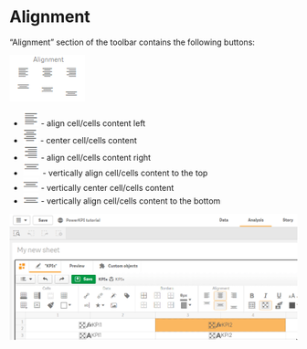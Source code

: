 # Alignment

“Alignment” section of the toolbar contains the following buttons:

![](../.gitbook/assets/image%20%2835%29.png)

* ![](../.gitbook/assets/image%20%2860%29.png) - align cell/cells content left
* ![](../.gitbook/assets/image%20%28141%29.png) - center cell/cells content
* ![](../.gitbook/assets/image%20%28134%29.png) - align cell/cells content right
* ![](../.gitbook/assets/image%20%2865%29.png) - vertically align cell/cells content to the top
* ![](../.gitbook/assets/image%20%2830%29.png) - vertically center cell/cells content
* ![](../.gitbook/assets/image%20%2868%29.png) - vertically align cell/cells content to the bottom

![](../.gitbook/assets/2019-04-02_12-36-25.gif)


